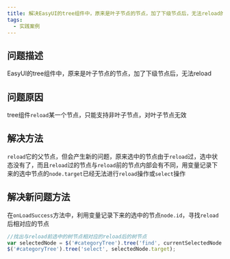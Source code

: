 ```yaml
---
title: 解决EasyUI的tree组件中，原来是叶子节点的节点，加了下级节点后，无法reload的问题
tags: 
  - 实践案例
---
```


## 问题描述

EasyUI的tree组件中，原来是叶子节点的节点，加了下级节点后，无法reload

## 问题原因

tree组件`reload`某一个节点，只能支持非叶子节点，对叶子节点无效

<!--more-->

## 解决方法

`reload`它的父节点，但会产生新的问题，原来选中的节点由于`reload`过，选中状态没有了，而且`reload`过的节点与`reload`前的节点内部会有不同，用变量记录下来的选中节点的`node.target`已经无法进行`reload`操作或`select`操作

## 解决新问题方法

在`onLoadSuccess`方法中，利用变量记录下来的选中的节点`node.id`，寻找`reload`后相对应的节点

```javascript
//找出与reload前选中的树节点相对应的reload后的树节点
var selectedNode = $('#categoryTree').tree('find', currentSelectedNode.id);
$('#categoryTree').tree('select', selectedNode.target);
```

